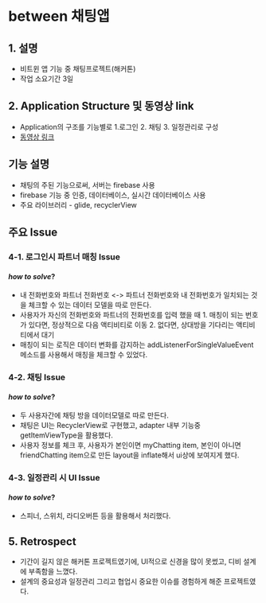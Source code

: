 # between 채팅앱

## 1. __설명__

- 비트윈 앱 기능 중 채팅프로젝트(해커톤)
- 작업 소요기간 3일

## 2. __Application Structure 및 동영상 link__

- Application의 구조를 기능별로 1.로그인 2. 채팅 3. 일정관리로 구성
- [동영상 링크](https://youtu.be/k7C1DMJDYc0)

## __기능 설명__

- 채팅의 주된 기능으로써, 서버는 firebase 사용
- firebase 기능 중 인증, 데이터베이스, 실시간 데이터베이스 사용
- 주요 라이브러리 - glide, recyclerView

## __주요 Issue__

### 4-1. 로그인시 파트너 매칭 Issue

#### _how to solve_?


- 내 전화번호와 파트너 전화번호 <-> 파트너 전화번호와 내 전화번호가 일치되는 것을 체크할 수 있는 데이터 모델을 따로 만든다.
- 사용자가 자신의 전화번호와 파트너의 전화번호를 입력 했을 때 1. 매칭이 되는 번호가 있다면, 정상적으로 다음 액티비티로 이동 2. 없다면, 상대방을 기다리는 액티비티에서 대기
- 매칭이 되는 로직은 데이터 변화를 감지하는 addListenerForSingleValueEvent 메소드를 사용해서 매칭을 체크할 수 있었다.

### 4-2. 채팅 Issue

#### _how to solve_?

- 두 사용자간에 채팅 방을 데이터모델로 따로 만든다.
- 채팅은 UI는 RecyclerView로 구현했고, adapter 내부 기능중 getItemViewType을 활용했다. 
- 사용자 정보를 체크 후, 사용자가 본인이면 myChatting item, 본인이 아니면 friendChatting item으로 만든 layout을 inflate해서 ui상에 보여지게 했다.   

### 4-3. 일정관리 시 UI Issue

#### _how to solve_?

- 스피너, 스위치, 라디오버튼 등을 활용해서 처리했다.

## 5. __Retrospect__

- 기간이 길지 않은 해커톤 프로젝트였기에, UI적으로 신경을 많이 못썼고, 디비 설계에 부족함을 느꼈다.
- 설계의 중요성과 일정관리 그리고 협업시 중요한 이슈를 경험하게 해준 프로젝트였다.


